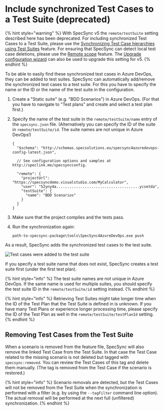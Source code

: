 # Include synchronized Test Cases to a Test Suite (deprecated)

{% hint style="warning" %}
With SpecSync v5 the `remote/testSuite` setting described here has been deprecated. 
For including synchronized Test Cases to a Test Suite, please use the [Synchronizing Test Case hierarchies using Test Suites](synchronizing-test-case-hierarchies.md) feature. 
For ensuring that SpecSync can detect local test case deletions, please use the [Remote scope](remote-scope.md) feature.
The [Upgrade configuration wizard](../general-features/configuration-wizards.md#upgrade-wizard) can also be used to upgrade this setting for v5.
{% endhint %}

To be able to easily find these synchronized test cases in Azure DevOps, they can be added to test suites. SpecSync can automatically add/remove the synchronized test cases to a test suite. For this you have to specify the name or the ID or the name of the test suite in the configuration.

1. Create a "Static suite" \(e.g. "BDD Scenarios"\) in Azure DevOps. \(For that you have to navigate to "Test plans" and create and select a test plan first.\)
2. Specify the name of the test suite in the `remote/testSuite/name` entry of the `specsync.json` file. \(Alternatively you can specify the ID of the suite in `remote/testSuite/id`. The suite names are not unique in Azure DevOps!\)

   ```text
   {
     "$schema": "http://schemas.specsolutions.eu/specsync4azuredevops-config-latest.json",

     // See configuration options and samples at http://speclink.me/specsyncconfig.

     "remote": {
       "projectUrl": "https://specsyncdemo.visualstudio.com/MyCalculator",
       "user": "52yny4a......................................ycsetda",
       "testSuite": {
         "name": "BDD Scenarios"
       }
     }
   }
   ```

3. Make sure that the project compiles and the tests pass.
4. Run the synchronization again:

   ```text
   path-to-specsync-package\tools\SpecSync4AzureDevOps.exe push
   ```

As a result, SpecSync adds the synchronized test cases to the test suite.

![Test cases were added to the test suite](../../.gitbook/assets/getting-started-specflow-updated-test-suite.png)

If you specify a test suite name that does not exist, SpecSync creates a test suite first \(under the first test plan\).

{% hint style="info" %}
The test suite names are not unique in Azure DevOps. If the same name is used for multiple suites, you should specify the test suite ID in the `remote/testSuite/id` setting instead.
{% endhint %}

{% hint style="info" %}
Retrieving Test Suites might take longer time when the ID of the Test Plan that the Test Suite is defined in is unknown. If you have many Test Plans or experience longer processing time, please specify the ID of the Test Plan as well in the `remote/testSuite/testPlanId` setting.
{% endhint %}

## Removing Test Cases from the Test Suite

When a scenario is removed from the feature file, SpecSync will also remove the linked Test Case from the Test Suite. In that case the Test Case related to the missing scenario is not deleted but tagged with `specsync:removed`. You can review the Test Cases of this tag and delete them manually. (The tag is removed from the Test Case if the scenario is restored.)

{% hint style="info" %}
Scenario removals are detected, but the Test Cases will not be removed from the Test Suite when the synchronization is performed with a filter (e.g. by using the `--tagFilter` command line option). The actual removal will be performed at the next full (unfiltered) synchronization.
{% endhint %}
